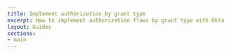 ```yaml
---
title: Implement authorization by grant type
excerpt: How to implement authorization flows by grant type with Okta
layout: Guides
sections:
- main
---
```

